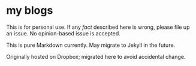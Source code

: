 # my blogs

This is for personal use. If any *fact* described here is wrong, please file up
an issue. No opinion-based issue is accepted.

This is pure Markdown currently. May migrate to Jekyll in the future.

Originally hosted on Dropbox; migrated here to avoid accidental change.
